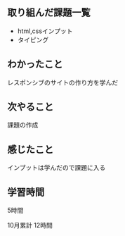 ## 取り組んだ課題一覧
- html,cssインプット
- タイピング
## わかったこと
レスポンシブのサイトの作り方を学んだ
## 次やること
課題の作成
## 感じたこと
インプットは学んだので課題に入る
## 学習時間
5時間

10月累計
12時間
